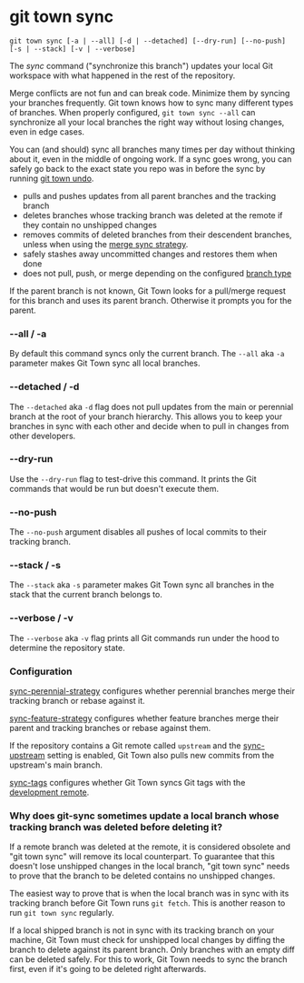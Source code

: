 # git town sync

```command-summary
git town sync [-a | --all] [-d | --detached] [--dry-run] [--no-push] [-s | --stack] [-v | --verbose]
```

The _sync_ command ("synchronize this branch") updates your local Git workspace
with what happened in the rest of the repository.

Merge conflicts are not fun and can break code. Minimize them by syncing your
branches frequently. Git town knows how to sync many different types of
branches. When properly configured, `git town sync --all` can synchronize all
your local branches the right way without losing changes, even in edge cases.

You can (and should) sync all branches many times per day without thinking about
it, even in the middle of ongoing work. If a sync goes wrong, you can safely go
back to the exact state you repo was in before the sync by running
[git town undo](undo.md).

- pulls and pushes updates from all parent branches and the tracking branch
- deletes branches whose tracking branch was deleted at the remote if they
  contain no unshipped changes
- removes commits of deleted branches from their descendent branches, unless
  when using the
  [merge sync strategy](../preferences/sync-feature-strategy.md#merge).
- safely stashes away uncommitted changes and restores them when done
- does not pull, push, or merge depending on the configured
  [branch type](../branch-types.md)

If the parent branch is not known, Git Town looks for a pull/merge request for
this branch and uses its parent branch. Otherwise it prompts you for the parent.

### --all / -a

By default this command syncs only the current branch. The `--all` aka `-a`
parameter makes Git Town sync all local branches.

### --detached / -d

The `--detached` aka `-d` flag does not pull updates from the main or perennial
branch at the root of your branch hierarchy. This allows you to keep your
branches in sync with each other and decide when to pull in changes from other
developers.

### --dry-run

Use the `--dry-run` flag to test-drive this command. It prints the Git commands
that would be run but doesn't execute them.

### --no-push

The `--no-push` argument disables all pushes of local commits to their tracking
branch.

### --stack / -s

The `--stack` aka `-s` parameter makes Git Town sync all branches in the stack
that the current branch belongs to.

### --verbose / -v

The `--verbose` aka `-v` flag prints all Git commands run under the hood to
determine the repository state.

### Configuration

[sync-perennial-strategy](../preferences/sync-perennial-strategy.md) configures
whether perennial branches merge their tracking branch or rebase against it.

[sync-feature-strategy](../preferences/sync-feature-strategy.md) configures
whether feature branches merge their parent and tracking branches or rebase
against them.

If the repository contains a Git remote called `upstream` and the
[sync-upstream](../preferences/sync-upstream.md) setting is enabled, Git Town
also pulls new commits from the upstream's main branch.

[sync-tags](../preferences/sync-tags.md) configures whether Git Town syncs Git
tags with the [development remote](../preferences/dev-remote.md).

### Why does git-sync sometimes update a local branch whose tracking branch was deleted before deleting it?

If a remote branch was deleted at the remote, it is considered obsolete and "git
town sync" will remove its local counterpart. To guarantee that this doesn't
lose unshipped changes in the local branch, "git town sync" needs to prove that
the branch to be deleted contains no unshipped changes.

The easiest way to prove that is when the local branch was in sync with its
tracking branch before Git Town runs `git fetch`. This is another reason to run
`git town sync` regularly.

If a local shipped branch is not in sync with its tracking branch on your
machine, Git Town must check for unshipped local changes by diffing the branch
to delete against its parent branch. Only branches with an empty diff can be
deleted safely. For this to work, Git Town needs to sync the branch first, even
if it's going to be deleted right afterwards.
